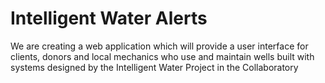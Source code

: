 # Intelligent Water Alerts

We are creating a web application which will provide a user interface for clients, donors and local mechanics who use and maintain wells built with systems designed by the Intelligent Water Project in the Collaboratory


